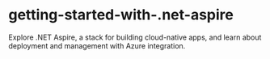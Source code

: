 # getting-started-with-.net-aspire
Explore .NET Aspire, a stack for building cloud-native apps, and learn about deployment and management with Azure integration.
